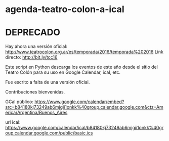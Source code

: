 agenda-teatro-colon-a-ical
==========================

DEPRECADO
=========
Hay ahora una versión oficial: http://www.teatrocolon.org.ar/es/temporada/2016/temporada%202016
Link directo: http://bit.ly/tcc16

Este script en Python descarga los eventos de este año desde el sitio del Teatro Colón para su uso en Google Calendar, ical, etc.

Fue escrito a falta de una versión oficial.

Contribuciones bienvenidas.

GCal público: https://www.google.com/calendar/embed?src=b84180kj73249ab6mjgii1onkk%40group.calendar.google.com&ctz=America/Argentina/Buenos_Aires

url ical: https://www.google.com/calendar/ical/b84180kj73249ab6mjgii1onkk%40group.calendar.google.com/public/basic.ics
